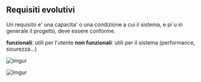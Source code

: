 ## Requisiti evolutivi

Un requisito e' una capacita' o una condizione a cui il sistema, e pi`u in generale il progetto, deve essere conforme.

**funzionali**: utili per l'utente
**non funzionali**: utili per il sistema (performance, sicurezza...)

![Imgur](https://i.imgur.com/usATXRA.png)

![Imgur](https://i.imgur.com/N6b1AVD.png)
